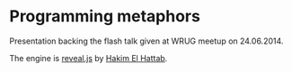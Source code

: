 # Programming metaphors

Presentation backing the flash talk given at WRUG meetup on 24.06.2014.

The engine is [reveal.js](https://github.com/hakimel/reveal.js/) by [Hakim El Hattab](http://hakim.se/).
